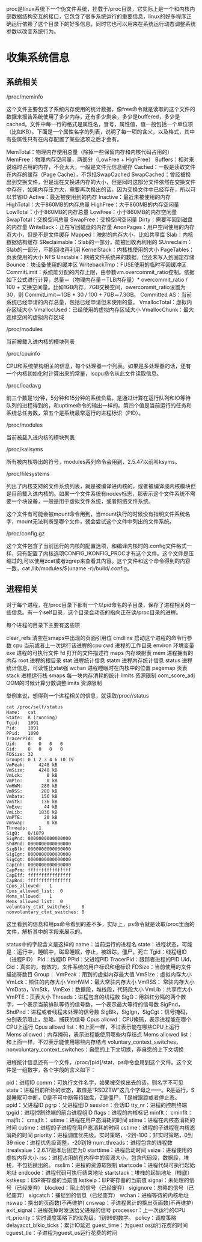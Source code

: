 proc是linux系统下一个伪文件系统，挂载于/proc目录，它实际上是一个和内核内部数据结构交互的接口，它包含了很多系统运行的重要信息，linux的好多程序正确运行依赖了这个目录下的好多信息，同时它也可以用来在系统运行动态调整系统参数以改变系统行为。

收集系统信息
===========

系统相关
--------

/proc/meminfo

这个文件主要包含了系统内存使用的统计数据，像free命令就是读取的这个文件的数据来报告系统使用了多少内存，还有多少剩余，多少是buffered，多少是cached。文件中每一行的格式是属性名，冒号，属性值，值一般包括一个单位项（比如KB）。下面是一个属性名字的列表，说明了每一项的含义，以及格式，其中有些属性只有在内存配置了某些选项之后才会有。

MemTotal：物理内存使用总量（除掉一些保留内存和内核代码占用的）
MemFree：物理内存空闲量，两部分（LowFree + HighFree）
Buffers：相对来说临时占用的内存，不会太大，一般是文件元信息缓存
Cached：一般是读取文件在内存的缓存（Page Cache），不包括SwapCached
SwapCached：曾经被换出到交换文件，但是现在又换进内存的大小，但是同时这部分文件依然在交换文件中存在，如果内存压力大，需要再次换出的话，因为交换文件中已经存在，所以可以节省IO
Active：最近被使用到的内存
Inactive：最近未被使用的内存
HighTotal：大于860MB的内存总量
HighFree：大于860MB的内存空闲量
LowTotal：小于860MB的内存总量
LowFree：小于860MB的内存空闲量
SwapTotal：交换空间总量
SwapFree：交换空间空闲量
Dirty：需要写回到磁盘的内存量
WriteBack：正在写回磁盘的内存量
AnonPages：用户空间使用的内存页大小，但是不是文件缓存
Mapped：映射的内存大小，比如共享库
Slab：内核数据结构缓存
SReclaimable：Slab的一部分，能被回收再利用的
SUnreclaim：Slab的一部分，不能回收再利用
KernelStack：内核栈使用的大小
PageTables：页表使用的大小
NFS Unstable：网络文件系统来的数据，但还未写入到固定存储
Bounce：块设备使用的缓冲区
WritebackTmp：FUSE使用的临时写回缓冲区
CommitLimit：系统能分配的内存上限，由参数vm.overcommit_ratio控制。依据如下公式进行计算，总量＝（物理内存量－TLB内存量）* overcommit_ratio / 100 + 交换空间量。比如1GB内存，7GB交换空间，owercommit_ratio设置为30，则
CommitLimit＝1GB * 30 / 100 + 7GB＝7.3GB。
Committed AS：当前系统已经申请的内存总量，包括已经申请但未使用的量。
VmallocTotal：虚拟内存区域大小
VmallocUsed：已经使用的虚拟内存区域大小
VmallocChunk：最大连续空闲的虚拟内存区域

/proc/modules

当前被载入进内核的模块列表

/proc/cpuinfo

CPU和系统架构相关的信息，每个处理器一个列表。如果是多处理器的话，还有一个内核初始化时计算出来的常量，lscpu命令从此文件读取信息。

/proc/loadavg

前三个数是1分钟，5分钟和15分钟的系统负载，是通过计算在运行队列和IO等待队列的进程得到的，和uptime命令的输出一样的。第四个值是当前运行的任务和系统总任务数，第五个是系统最常运行的进程标识（PID）。

/proc/modules

当前被载入进内核的模块列表

/proc/kallsyms

所有被内核导出的符号，modules系列命令会用到，2.5.47以前叫ksyms。

/proc/filesystems

列出了内核支持的文件系统列表，就是被编译进内核的，或者被编译成内核模块但是目前载入进内核的。如果一个文件系统有nodev标志，那表示这个文件系统不需要一个块设备，一般是用于虚拟文件系统，或者网络文件系统。

这个文件有可能会被mount命令用到，当mount执行的时候没有指明文件系统名字，mount无法判断是哪个文件，就会尝试这个文件中列出的文件系统。

/proc/config.gz

这个文件包含了当前运行的内核的配置选项，和编译内核时的.config文件格式一样，只有配置了内核选项CONFIG_IKONFIG_PROC才有这个文件。这个文件是压缩过的,可以使用zcat或者zgrep来查看其内容。这个文件和这个命令得到的内容一致，cat /lib/modules/$(uname -r)/build/.config。

进程相关
--------

对于每个进程，在/proc目录下都有一个以pid命名的子目录，保存了进程相关的一些信息。有一个self目录，这个目录会动态的指向正在读/proc目录的进程。

每个进程的目录下主要有这些项

clear_refs	清空在smaps中出现的页面引用位
cmdline		启动这个进程的命令行参数
cpu			当前或者上一次运行该进程的cpu
cwd			进程的工作目录
environ		环境变量
exe			进程的可执行文件
fd			打开的文件描述符
maps		内存映射表
mem			进程拥有的内存
root		进程的根目录
stat		进程统计信息
statm		进程内存统计信息
status		进程统计信息，可读性比stat强
wchan		进程睡眠时在内核中的位置
pagemap		页表
stack		进程运行栈
smaps		每一块内存消耗的统计
limits		资源限制
oom_score_adj		OOM的时候计算分数调整limits		资源限制

举例来说，想得到一个进程相关的信息，就读取/proc/<PID>/status

	cat /proc/self/status
	Name:	cat
	State:	R (running)
	Tgid:	1091
	Pid:	1091
	PPid:	1090
	TracerPid:	0
	Uid:	0	0	0	0
	Gid:	0	0	0	0
	FDSize:	32
	Groups:	0 1 2 3 4 6 10 19 
	VmPeak:	    4248 kB
	VmSize:	    4248 kB
	VmLck:	       0 kB
	VmPin:	       0 kB
	VmHWM:	     280 kB
	VmRSS:	     280 kB
	VmData:	     156 kB
	VmStk:	     136 kB
	VmExe:	      44 kB
	VmLib:	    1836 kB
	VmPTE:	      20 kB
	VmSwap:	       0 kB
	Threads:	1
	SigQ:	0/1879
	SigPnd:	0000000000000000
	ShdPnd:	0000000000000000
	SigBlk:	0000000000000000
	SigIgn:	0000000000000000
	SigCgt:	0000000000000000
	CapInh:	0000000000000000
	CapPrm:	ffffffffffffffff
	CapEff:	ffffffffffffffff
	CapBnd:	ffffffffffffffff
	Cpus_allowed:	1
	Cpus_allowed_list:	0
	Mems_allowed:	1
	Mems_allowed_list:	0
	voluntary_ctxt_switches:	0
	nonvoluntary_ctxt_switches:	0

这里看到的信息和用ps命令看到的差不多，实际上，ps命令就是读取/proc里面的文件，解析其中的字段来展示的。

status中的字段含义是这样的
name：当前运行的进程名
state：进程状态，可能是：运行中，睡眠中，磁盘睡眠，停止，被跟踪，僵尸，死亡
Tgid：线程组ID（进程PID）
Pid：线程ID
PPid：父进程PID
TracerPid：跟踪者进程的PID
Uid，Gid：真实的，有效的，文件系统的用户标识和组标识
FDSize：当前使用的文件描述符数目
Group：
VmPeak：用到的虚拟内存最大值
VmSize：虚拟内存大小
VmLck：锁住的内存大小
VmHWM：最大常驻内存大小
VmRSS： 常驻内存大小
VmData，VmStk，VmExe：数据段，堆栈段，代码段大小
VmLib：共享库大小
VmPTE：页表大小
Threads：进程包含的线程数
SigQ：用斜杠分隔的两个数字，一个表示当前排队等待的信号数，一个表示最大等待的信号数
SigPnd，ShdPnd：进程或者线程未处理的信号数
SigBlk，SigIgn，SigCgt：信号掩码，分别表示阻止，忽略，捕获的信号
Cpus allowd：CPU掩码，表示进程能在哪个CPU上运行
Cpus allowd list：和上面一样，不过表示能在哪些CPU上运行
Mems allowed：内存掩码，表示进程能使用哪些内存结点
Mems allowed list：和上面一样，不过表示能使用哪些内存结点
voluntary_context_switches，nonvoluntary_context_switches：自愿的上下文切换，非自愿的上下文切换

进程统计信息还有一个文件，/proc/[pid]/stat，ps命令会用到这个文件。这个文件是一组数字，各个字段的含义如下：

pid：进程ID
comm：可执行文件名字，如果被交换出去的话，则名字不可见
state：进程目前所处的状态，取值是“RSDZTW”这几个字母之一一。R是运行，S是睡眠可中断，D是不可中断等待磁盘，Z是僵尸，T是被跟踪或者停止态。
ppid：父进程ID
pgrp：父进程组ID
session：会话ID
tty_nr：进程的控制终端
tpgid：进程控制终端的前台进程组ID
flags：进程的内核标记
minflt：
cminflt：
majflt：
cmajflt：
utime：进程在用户态消耗的时间
stime：进程在内核态消耗的时间
cutime：进程的子进程在用户态消耗的时间
cstime：进程的子进程在内核态消耗的时间
priority：进程调度优先级。实时策略，-2到-100；非实时策略，0到39
nice：进程优先级调整，-20到19
num_threads：进程包含的线程数
itrealvalue：2.6.17版本后固定为0
starttime：进程启动时间
vsize：进程使用的虚拟内存大小
rss：进程占用的在内存中的资源大小，包含代码段，数据段，堆栈，不包括换出的。
rsslim：进程的资源软限制
startcode：进程代码可执行起始地址
endcode：进程代码可执行结束地址
startstack：堆栈的起始地址（栈底）
kstkesp：ESP寄存器的当前值
kstkeip：EIP寄存器的当前值
signal：未处理的信号（已经废弃）
blocked：阻止的信号（已经废弃）
sigignore：忽略的信号（已经废弃）
sigcatch：捕捉到的信息（已经废弃）
wchan：进程等待的内核地址
nswap：换出的页面数(不再维护)
cnswap：子进程累计的换出页面数(不再维护)
exit_signal：进程死掉时发送给父进程的信号
processor：上一次运行的CPU
rt_priority：实时调度策略下的优先级，1到99的数字。
policy：调度策略
delayacct_blkio_ticks：累计IO延迟
guest_time：为guest os运行花费的时间
cguest_tie：子进程为guest_os运行花费的时间
